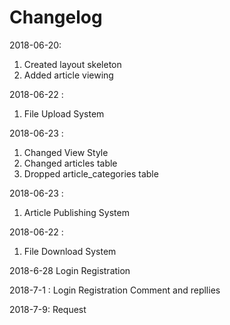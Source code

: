 # Changelog

2018-06-20<Shantanu>: 
1. Created layout skeleton
2. Added article viewing

2018-06-22 <Makai>: 
1. File Upload System

2018-06-23 <Shantanu>:
1. Changed View Style
2. Changed articles table
3. Dropped article_categories table

2018-06-23 <Srishan>:
1. Article Publishing System

2018-06-22 <Makai>: 
1. File Download System

2018-6-28
Login Registration

2018-7-1 <Makai>:
Login Registration 
Comment and repllies

2018-7-9<Makai>:
Request



